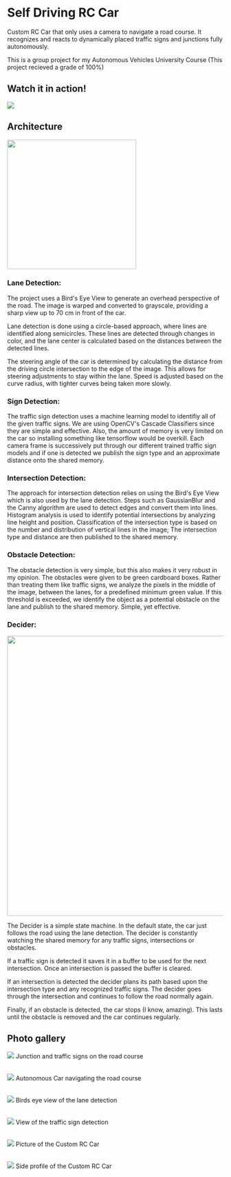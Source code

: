 # Self Driving RC Car
Custom RC Car that only uses a camera to navigate a road course. It recognizes and reacts to dynamically placed traffic signs and junctions fully autonomously.

This is a group project for my Autonomous Vehicles University Course (This project recieved a grade of 100%)

## Watch it in action!
[![](https://markdown-videos-api.jorgenkh.no/youtube/9W9BECBnpRw)](https://youtu.be/9W9BECBnpRw)

## Architecture
<img src="img/architecture.png" width=300>

### Lane Detection:
The project uses a Bird's Eye View to generate an overhead perspective of the road. The image is warped and converted to grayscale, providing a sharp view up to 70 cm in front of the car.

Lane detection is done using a circle-based approach, where lines are identified along semicircles. These lines are detected through changes in color, and the lane center is calculated based on the distances between the detected lines.

The steering angle of the car is determined by calculating the distance from the driving circle intersection to the edge of the image. This allows for steering adjustments to stay within the lane. Speed is adjusted based on the curve radius, with tighter curves being taken more slowly.

### Sign Detection:
The traffic sign detection uses a machine learning model to identifiy all of the given traffic signs. We are using OpenCV's Cascade Classifiers since they are simple and effective. Also, the amount of memory is very limited on the car so installing something like tensorflow would be overkill. Each camera frame is successively put through our different trained traffic sign models and if one is detected we publish the sign type and an approximate distance onto the shared memory.

### Intersection Detection:
The approach for intersection detection relies on using the Bird's Eye View which is also used by the lane detection. Steps such as GaussianBlur and the Canny algorithm are used to detect edges and convert them into lines. Histogram analysis is used to identify potential intersections by analyzing line height and position. Classification of the intersection type is based on the number and distribution of vertical lines in the image; The intersection type and distance are then published to the shared memory.

### Obstacle Detection:
The obstacle detection is very simple, but this also makes it very robust in my opinion. The obstacles were given to be green cardboard boxes. Rather than treating them like traffic signs, we analyze the pixels in the middle of the image, between the lanes, for a predefined minimum green value. If this threshold is exceeded, we identify the object as a potential obstacle on the lane and publish to the shared memory. Simple, yet effective.

### Decider:
<img src="img/statemachine.png" width="650">

The Decider is a simple state machine. In the default state, the car just follows the road using the lane detection. The decider is constantly watching the shared memory for any traffic signs, intersections or obstacles.

If a traffic sign is detected it saves it in a buffer to be used for the next intersection. Once an intersection is passed the buffer is cleared.

If an intersection is detected the decider plans its path based upon the intersection type and any recognized traffic signs. The decider goes through the intersection and continues to follow the road normally again.

Finally, if an obstacle is detected, the car stops (I know, amazing). This lasts until the obstacle is removed and the car continues regularly.

## Photo gallery
<div style="display: grid; grid-template-columns: repeat(auto-fill, minmax(260px, 1fr)); grid-auto-flow: dense; grid-gap: 2rem;">
    <div>
        <img src="img/action1.jpg">
        Junction and traffic signs on the road course 
    </div>
    <div>
        <img src="img/action2.jpg">
        Autonomous Car navigating the road course
    </div>
    <div>
        <img src="img/lanedetection.png">
        Birds eye view of the lane detection
    </div>
    <div>
        <img src="img/signdetection.png">
        View of the traffic sign detection
    </div>
    <div>
        <img src="img/car1.jpg">
        Picture of the Custom RC Car
    </div>
    <div>
        <img src="img/car2.jpg">
        Side profile of the Custom RC Car
    </div>
</div>
